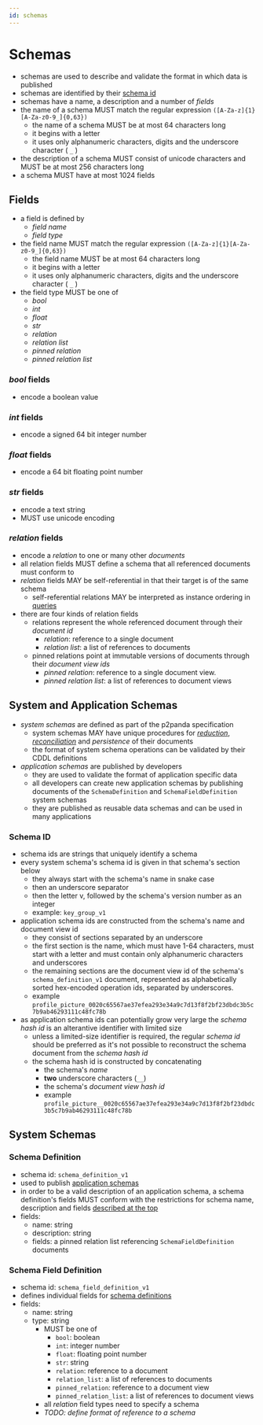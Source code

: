 ```yaml
---
id: schemas
---
```


# Schemas

- schemas are used to describe and validate the format in which data is published
- schemas are identified by their [schema id](#schema-id)
- schemas have a name, a description and a number of _fields_
- the name of a schema MUST match the regular expression `([A-Za-z]{1}[A-Za-z0-9_]{0,63})`
  - the name of a schema MUST be at most 64 characters long
  - it begins with a letter
  - it uses only alphanumeric characters, digits and the underscore character ( `_` )
- the description of a schema MUST consist of unicode characters and MUST be at most 256 characters long
- a schema MUST have at most 1024 fields

## Fields

- a field is defined by
  - _field name_
  - _field type_
- the field name MUST match the regular expression `([A-Za-z]{1}[A-Za-z0-9_]{0,63})`
  - the field name MUST be at most 64 characters long
  - it begins with a letter
  - it uses only alphanumeric characters, digits and the underscore character ( `_` )
- the field type MUST be one of
  - _bool_
  - _int_
  - _float_
  - _str_
  - _relation_
  - _relation list_
  - _pinned relation_
  - _pinned relation list_

### _bool_ fields

- encode a boolean value

### _int_ fields

- encode a signed 64 bit integer number

### _float_ fields

- encode a 64 bit floating point number

### _str_ fields

- encode a text string
- MUST use unicode encoding

### _relation_ fields

- encode a _relation_ to one or many other _documents_
- all relation fields MUST define a schema that all referenced documents must conform to
- _relation_ fields MAY be self-referential in that their target is of the same schema
  - self-referential relations MAY be interpreted as instance ordering in [queries](/docs/organising-data/queries)
- there are four kinds of relation fields
  - relations represent the whole referenced document through their _document id_
    - _relation_: reference to a single document
    - _relation list_: a list of references to documents
  - pinned relations point at immutable versions of documents through their _document view ids_
    - _pinned relation_: reference to a single document view.
    - _pinned relation list_: a list of references to document views

## System and Application Schemas

- _system schemas_ are defined as part of the p2panda specification
  - system schemas MAY have unique procedures for [_reduction_](/docs/organising-data/reduction), [_reconciliation_](/docs/collaboration/reconciliation) and _persistence_ of their documents
  - the format of system schema operations can be validated by their CDDL definitions
- _application schemas_ are published by developers
  - they are used to validate the format of application specific data
  - all developers can create new application schemas by publishing documents of the `SchemaDefinition` and `SchemaFieldDefinition` system schemas
  - they are published as reusable data schemas and can be used in many applications

### Schema ID

- schema ids are strings that uniquely identify a schema
- every system schema's schema id is given in that schema's section below
  - they always start with the schema's name in snake case
  - then an underscore separator
  - then the letter v, followed by the schema's version number as an integer
  - example: `key_group_v1`
- application schema ids are constructed from the schema's name and document view id
  - they consist of sections separated by an underscore
  - the first section is the name, which must have 1-64 characters, must start with a letter and must contain only alphanumeric characters and underscores
  - the remaining sections are the document view id of the schema's `schema_definition_v1` document, represented as alphabetically sorted hex-encoded operation ids, separated by underscores.
  - example `profile_picture_0020c65567ae37efea293e34a9c7d13f8f2bf23dbdc3b5c7b9ab46293111c48fc78b`
- as application schema ids can potentially grow very large the _schema hash id_ is an alterantive identifier with limited size
  - unless a limited-size identifier is required, the regular _schema id_ should be preferred as it's not possible to reconstruct the schema document from the _schema hash id_
  - the schema hash id is constructed by concatenating
    - the schema's _name_
    - **two** underscore characters (`__`)
    - the schema's _document view hash id_
    - example `profile_picture__0020c65567ae37efea293e34a9c7d13f8f2bf23dbdc3b5c7b9ab46293111c48fc78b`

## System Schemas

### Schema Definition

- schema id: `schema_definition_v1`
- used to publish [application schemas](#system-and-application-schemas)
- in order to be a valid description of an application schema, a schema definition's fields MUST conform with the restrictions for schema name, description and fields [described at the top](#)
- fields:
  - name: string
  - description: string
  - fields: a pinned relation list referencing `SchemaFieldDefinition` documents

### Schema Field Definition

- schema id: `schema_field_definition_v1`
- defines individual fields for [schema definitions](#schema-definition)
- fields:
  - name: string
  - type: string
    - MUST be one of
      - `bool`: boolean
      - `int`: integer number
      - `float`: floating point number
      - `str`: string
      - `relation`: reference to a document
      - `relation_list`: a list of references to documents
      - `pinned_relation`: reference to a document view
      - `pinned_relation_list`: a list of references to document views
    - all _relation_ field types need to specify a schema
    - _TODO: define format of reference to a schema_
